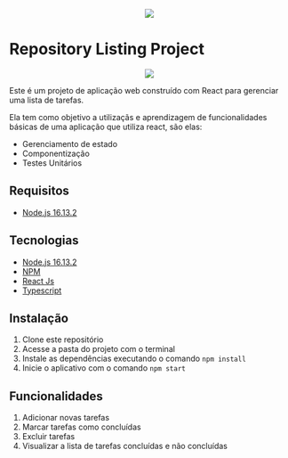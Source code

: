 <p  align="center">
   <img  src="https://i.ibb.co/SPGby68/jordanio.png"  />
</p>
<h1>Repository Listing Project</h1>
<p  align="center">
    <a href="todojordanio.netlify.app/">
        <img  src="https://i.ibb.co/SvxQW6Z/todo.gif"  />
    </a>
</p>
<p>Este é um projeto de aplicação web construído com React para gerenciar uma lista de tarefas.</p>
<p>Ela tem como objetivo a utilizaçãs e aprendizagem de funcionalidades básicas de uma aplicação que utiliza react, são elas:</p>
<ul>
    <li>Gerenciamento de estado</li>
    <li>Componentização</li>
    <li>Testes Unitários</li>
</ul>

<h2>Requisitos</h2>
<ul>
   <li><a href="https://nodejs.org/de/blog/release/v16.13.2/">Node.js 16.13.2</a></li>
</ul>
<h2>Tecnologias</h2>
<ul>
   <li><a href="https://nodejs.org/de/blog/release/v16.13.2/">Node.js 16.13.2</a></li>
   <li><a href="https://www.npmjs.com/">NPM</a></li>
   <li><a href="https://pt-br.reactjs.org/">React Js</a></li>
   <li><a href="https://www.typescriptlang.org/">Typescript</a></li>
</ul>
<h2>Instalação</h2>
<ol>
   <li>Clone este repositório</li>
   <li>Acesse a pasta do projeto com o terminal</li>
   <li>Instale as dependências executando o comando <code>npm install</code></li>
   <li>Inicie o aplicativo com o comando <code>npm start</code></li>
</ol>
<h2>Funcionalidades</h2>
<ol>
   <li>Adicionar novas tarefas</li>
   <li>Marcar tarefas como concluídas</li>
   <li>Excluir tarefas</li>
   <li>Visualizar a lista de tarefas concluídas e não concluídas</li>
</ol>